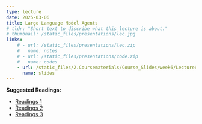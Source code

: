 ```yaml
---
type: lecture
date: 2025-03-06
title: Large Language Model Agents
# tldr: "Short text to discribe what this lecture is about."
# thumbnail: /static_files/presentations/lec.jpg
links: 
    # - url: /static_files/presentations/lec.zip
    #   name: notes
    # - url: /static_files/presentations/code.zip
    #   name: codes
    - url: /static_files/2.Coursematerials/Course_Slides/week6/Lecture6_Zhanzhan.pptx
      name: slides
---
```

**Suggested Readings:**
- [Readings 1](/static_files/2.Coursematerials/Reading_Materials/03.06-From_Individual_to_Society-_A_Survey_on_Social_Simulation_Driven_by_Large_Language_Model-based_Agents.pdf)
- [Readings 2](/static_files/2.Coursematerials/Reading_Materials/03.06-From_Skepticism_to_Acceptance-_Simulating_the_Attitude_Dynamics_Toward_Fake_News.pdf)
- [Readings 3](/static_files/2.Coursematerials/Reading_Materials/03.06-Performance_and_biases_of_Large_Language_Models__in_public_opinion_simulation.pdf)
